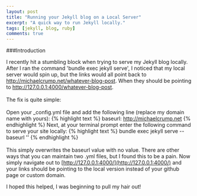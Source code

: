 ```yaml
---
layout: post
title: "Running your Jekyll blog on a Local Server"
excerpt: "A quick way to run Jekyll locally."
tags: [jekyll, blog, ruby]
comments: true
---
```


###Introduction

I recently hit a stumbling block when trying to serve my Jekyll blog locally. After I ran the command 'bundle exec jekyll serve', I noticed that my local server would spin up, but the links would all point back to http://michaelcrump.net/whatever-blog-post. When they should be pointing to http://127.0.0.1:4000/whatever-blog-post.
<br><br>
The fix is quite simple:<br>
<br>
Open your _config.yml file and add the following line (replace my domain name with yours): 
	{% highlight text %}
	baseurl:          http://michaelcrump.net
	{% endhighlight %}
Next, at your terminal prompt enter the following command to serve your site locally:
	{% highlight text %}
	bundle exec jekyll serve --baseurl ''
	{% endhighlight %}	
<br>
This simply overwrites the baseurl value with no value. There are other ways that you can maintain two .yml files, but I found this to be a pain. 
Now simply navigate out to [http://127.0.0.1:4000/](http://127.0.0.1:4000/) and your links should be pointing to the local version instead of your github page or custom domain.<br>

I hoped this helped, I was beginning to pull my hair out!


